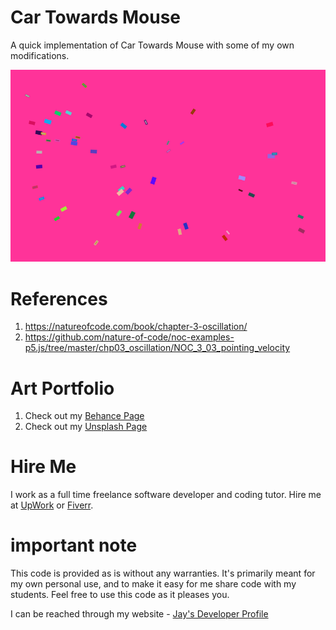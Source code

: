 # Car Towards Mouse

A quick implementation of Car Towards Mouse with some of my own modifications. 

![image info](CarTowardsMouse_800px.png)

# References

1. https://natureofcode.com/book/chapter-3-oscillation/
1. https://github.com/nature-of-code/noc-examples-p5.js/tree/master/chp03_oscillation/NOC_3_03_pointing_velocity

# Art Portfolio

1. Check out my [Behance Page](https://www.behance.net/vijayasimhabr)
1. Check out my [Unsplash Page](https://unsplash.com/@jay_neeruhaaku)

# Hire Me

I work as a full time freelance software developer and coding tutor. Hire me at [UpWork](https://www.upwork.com/fl/vijayasimhabr) or [Fiverr](https://www.fiverr.com/jay_codeguy). 

# important note 

This code is provided as is without any warranties. It's primarily meant for my own personal use, and to make it easy for me share code with my students. Feel free to use this code as it pleases you.

I can be reached through my website - [Jay's Developer Profile](https://jay-study-nildana.github.io/developerprofile)